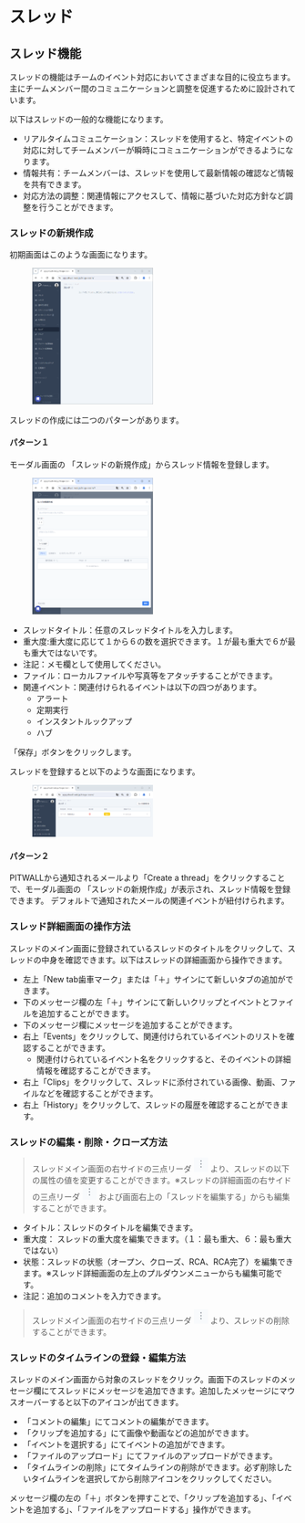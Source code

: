 # スレッド

## スレッド機能
スレッドの機能はチームのイベント対応においてさまざまな目的に役立ちます。
主にチームメンバー間のコミュニケーションと調整を促進するために設計されています。

以下はスレッドの一般的な機能になります。
- リアルタイムコミュニケーション：スレッドを使用すると、特定イベントの対応に対してチームメンバーが瞬時にコミュニケーションができるようになります。 
- 情報共有：チームメンバーは、スレッドを使用して最新情報の確認など情報を共有できます。
- 対応方法の調整：関連情報にアクセスして、情報に基づいた対応方針など調整を行うことができます。

### スレッドの新規作成
初期画面はこのような画面になります。

<figure><img src="../../.gitbook/assets/thread_home_ja.png" width="50%"></figure>

スレッドの作成には二つのパターンがあります。

#### パターン１
モーダル画面の 「スレッドの新規作成」からスレッド情報を登録します。

<figure><img src="../../.gitbook/assets/thread_create_new_ja.png" width="50%"></figure>

- スレッドタイトル：任意のスレッドタイトルを入力します。
- 重大度:重大度に応じて１から６の数を選択できます。１が最も重大で６が最も重大ではないです。
- 注記：メモ欄として使用してください。
- ファイル：ローカルファイルや写真等をアタッチすることができます。
- 関連イベント：関連付けられるイベントは以下の四つがあります。
    - アラート
    - 定期実行
    - インスタントルックアップ
    - ハブ

「保存」ボタンをクリックします。

スレッドを登録すると以下のような画面になります。

<figure><img src="../../.gitbook/assets/thread_withdata_ja.png" width="50%"></figure>

#### パターン２
PITWALLから通知されるメールより「Create a thread」をクリックすることで、モーダル画面の 「スレッドの新規作成」が表示され、スレッド情報を登録できます。
デフォルトで通知されたメールの関連イベントが紐付けられます。

### スレッド詳細画面の操作方法
スレッドのメイン画面に登録されているスレッドのタイトルをクリックして、スレッドの中身を確認できます。以下はスレッドの詳細画面から操作できます。
- 左上「New tab歯車マーク」または「＋」サインにて新しいタブの追加ができます。
- 下のメッセージ欄の左「＋」サインにて新しいクリップとイベントとファイルを追加することができます。
- 下のメッセージ欄にメッセージを追加することができます。
- 右上「Events」をクリックして、関連付けられているイベントのリストを確認することができます。
    - 関連付けられているイベント名をクリックすると、そのイベントの詳細情報を確認することができます。
- 右上「Clips」をクリックして、スレッドに添付されている画像、動画、ファイルなどを確認することができます。
- 右上「History」をクリックして、スレッドの履歴を確認することができます。

### スレッドの編集・削除・クローズ方法
> スレッドメイン画面の右サイドの三点リーダ ![](../../.gitbook/assets/three_points_reader_icon.png) より、スレッドの以下の属性の値を変更することができます。※スレッドの詳細画面の右サイドの三点リーダ ![](../../.gitbook/assets/three_points_reader_icon.png) および画面右上の「スレッドを編集する」からも編集することができます。
- タイトル：スレッドのタイトルを編集できます。
- 重大度： スレッドの重大度を編集できます。（１：最も重大、６：最も重大ではない）
- 状態：スレッドの状態（オープン、クローズ、RCA、RCA完了）を編集できます。※スレッド詳細画面の左上のプルダウンメニューからも編集可能です。
- 注記：追加のコメントを入力できます。
> スレッドメイン画面の右サイドの三点リーダ ![](../../.gitbook/assets/three_points_reader_icon.png) より、スレッドの削除することができます。

### スレッドのタイムラインの登録・編集方法
スレッドのメイン画面から対象のスレッドをクリック。画面下のスレッドのメッセージ欄にてスレッドにメッセージを追加できます。追加したメッセージにマウスオーバーすると以下のアイコンが出てきます。

- 「コメントの編集」にてコメントの編集ができます。
- 「クリップを追加する」にて画像や動画などの追加ができます。
- 「イベントを選択する」にてイベントの追加ができます。
- 「ファイルのアップロード」にてファイルのアップロードができます。
- 「タイムラインの削除」にてタイムラインの削除ができます。必ず削除したいタイムラインを選択してから削除アイコンをクリックしてください。

メッセージ欄の左の「＋」ボタンを押すことで、「クリップを追加する」、「イベントを追加する」、「ファイルをアップロードする」操作ができます。
